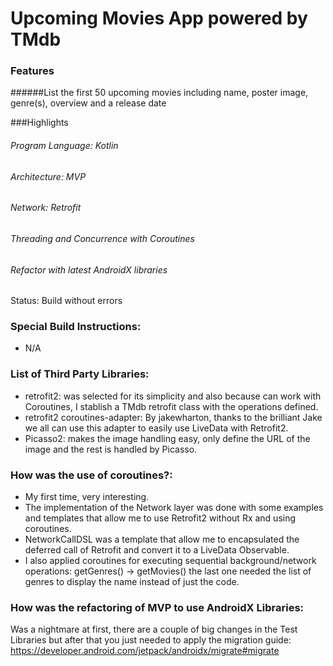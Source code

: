 # Upcoming Movies App powered by TMdb

### Features 
######List the first 50 upcoming movies including name, poster image, genre(s), overview and a release date

###Highlights
 
###### Program Language: Kotlin
###### Architecture: MVP
###### Network: Retrofit
###### Threading and Concurrence with Coroutines
###### Refactor with latest AndroidX libraries

Status: Build without errors


### Special Build Instructions:

* N/A


### List of Third Party Libraries:

* retrofit2: was selected for its simplicity and also because can work with Coroutines, I stablish a TMdb retrofit class with the operations defined. 
* retrofit2 coroutines-adapter: By jakewharton, thanks to the brilliant Jake we all can use this adapter to easily use LiveData with Retrofit2.  
* Picasso2: makes the image handling easy, only define the URL of the image and the rest is handled by Picasso. 

### How was the use of coroutines?:

* My first time, very interesting.
* The implementation of the Network layer was done with some examples and templates that allow me to use Retrofit2 without Rx and using coroutines.
* NetworkCallDSL was a template that allow me to encapsulated the deferred call of Retrofit and convert it to a LiveData Observable.
* I also applied coroutines for executing sequential background/network operations: getGenres() -> getMovies() the last one needed the list of genres to display the name instead of just the code.



### How was the refactoring of MVP to use AndroidX Libraries:

Was a nightmare at first, there are a couple of big changes in the Test Libraries but after that you just needed to apply the migration guide: https://developer.android.com/jetpack/androidx/migrate#migrate 


